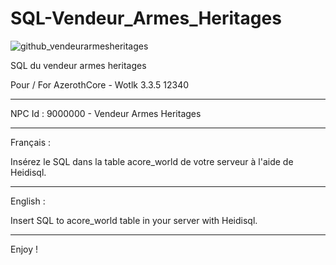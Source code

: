 
# SQL-Vendeur_Armes_Heritages

![github_vendeurarmesheritages](https://github.com/KarmaDev2023/SQL-Vendeur_Armes_Heritages/assets/149789206/c42d2248-4110-4473-89e9-927ae3633783)

SQL du vendeur armes heritages

Pour / For AzerothCore - Wotlk 3.3.5 12340 

---------------------------------------------------------------------------------

NPC Id : 9000000 - Vendeur Armes Heritages

---------------------------------------------------------------------------------

Français :

Insérez le SQL dans la table acore_world de votre serveur à l'aide de Heidisql.

---------------------------------------------------------------------------------

English :

Insert SQL to acore_world table in your server with Heidisql.

---------------------------------------------------------------------------------


Enjoy !
